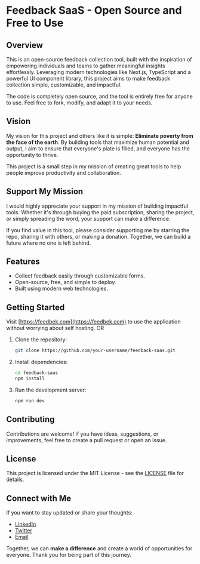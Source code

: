 # Feedback SaaS - Open Source and Free to Use

## Overview

This is an open-source feedback collection tool, built with the inspiration of empowering individuals and teams to gather meaningful insights effortlessly. Leveraging modern technologies like Next.js, TypeScript and a powerful UI component library, this project aims to make feedback collection simple, customizable, and impactful.

The code is completely open source, and the tool is entirely free for anyone to use. Feel free to fork, modify, and adapt it to your needs.

## Vision

My vision for this project and others like it is simple: **Eliminate poverty from the face of the earth**. By building tools that maximize human potential and output, I aim to ensure that everyone's plate is filled, and everyone has the opportunity to thrive.

This project is a small step in my mission of creating great tools to help people improve productivity and collaboration.

## Support My Mission

I would highly appreciate your support in my mission of building impactful tools. Whether it's through buying the paid subscription, sharing the project, or simply spreading the word, your support can make a difference.

If you find value in this tool, please consider supporting me by starring the repo, sharing it with others, or making a donation. Together, we can build a future where no one is left behind.

## Features

- Collect feedback easily through customizable forms.
- Open-source, free, and simple to deploy.
- Built using modern web technologies.

## Getting Started

Visit [https://feedbek.com](https://feedbek.com) to use the application without worrying about self hosting. OR 

1. Clone the repository:
   ```bash
   git clone https://github.com/your-username/feedback-saas.git
   ```

2. Install dependencies:
   ```bash
   cd feedback-saas
   npm install
   ```

3. Run the development server:
   ```bash
   npm run dev
   ```

## Contributing

Contributions are welcome! If you have ideas, suggestions, or improvements, feel free to create a pull request or open an issue.

## License

This project is licensed under the MIT License - see the [LICENSE](LICENSE) file for details.

## Connect with Me

If you want to stay updated or share your thoughts:
- [LinkedIn](https://www.linkedin.com/in/iamfurqanalii/)
- [Twitter](https://x.com/iamfurqanalii)
- [Email](hello@transpify.com)

Together, we can **make a difference** and create a world of opportunities for everyone. Thank you for being part of this journey.